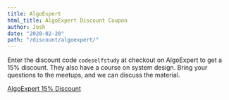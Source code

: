 ```yaml
---
title: AlgoExpert
html_title: AlgoExpert Discount Coupon
author: Josh
date: "2020-02-20"
path: "/discount/algoexpert/"
---
```


Enter the discount code `codeselfstudy` at checkout on AlgoExpert to get a 15% discount. They also have a course on system design. Bring your questions to the meetups, and we can discuss the material.

<a class="is-large button is-link" href="https://www.algoexpert.io/codeselfstudy">AlgoExpert 15% Discount</a>

